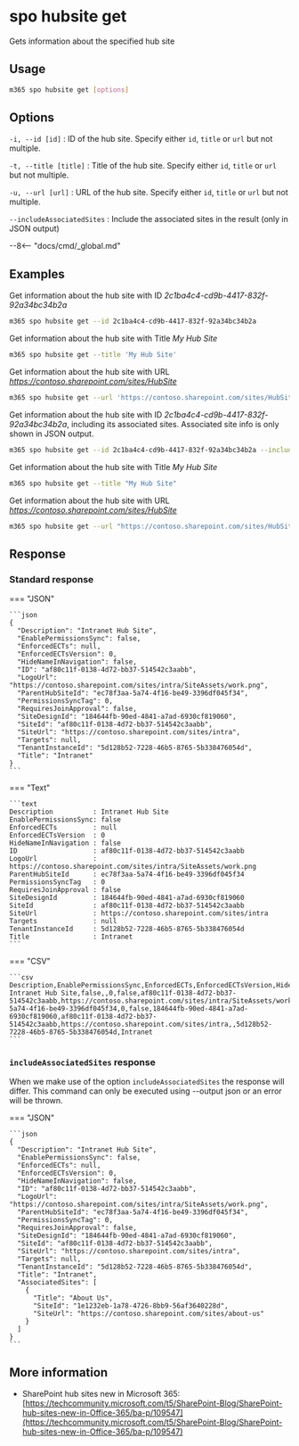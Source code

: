 # spo hubsite get

Gets information about the specified hub site

## Usage

```sh
m365 spo hubsite get [options]
```

## Options

`-i, --id [id]`
: ID of the hub site. Specify either `id`, `title` or `url` but not multiple.

`-t, --title [title]`
: Title of the hub site. Specify either `id`, `title` or `url` but not multiple.

`-u, --url [url]`
: URL of the hub site. Specify either `id`, `title` or `url` but not multiple.

`--includeAssociatedSites`
: Include the associated sites in the result (only in JSON output)

--8<-- "docs/cmd/_global.md"

## Examples

Get information about the hub site with ID _2c1ba4c4-cd9b-4417-832f-92a34bc34b2a_

```sh
m365 spo hubsite get --id 2c1ba4c4-cd9b-4417-832f-92a34bc34b2a
```

Get information about the hub site with Title _My Hub Site_

```sh
m365 spo hubsite get --title 'My Hub Site'
```

Get information about the hub site with URL _https://contoso.sharepoint.com/sites/HubSite_

```sh
m365 spo hubsite get --url 'https://contoso.sharepoint.com/sites/HubSite'
```

Get information about the hub site with ID _2c1ba4c4-cd9b-4417-832f-92a34bc34b2a_, including its associated sites. Associated site info is only shown in JSON output.

```sh
m365 spo hubsite get --id 2c1ba4c4-cd9b-4417-832f-92a34bc34b2a --includeAssociatedSites --output json
```

Get information about the hub site with Title _My Hub Site_

```sh
m365 spo hubsite get --title "My Hub Site"
```

Get information about the hub site with URL _https://contoso.sharepoint.com/sites/HubSite_

```sh
m365 spo hubsite get --url "https://contoso.sharepoint.com/sites/HubSite"
```

## Response

### Standard response

=== "JSON"

    ```json
    {
      "Description": "Intranet Hub Site",
      "EnablePermissionsSync": false,
      "EnforcedECTs": null,
      "EnforcedECTsVersion": 0,
      "HideNameInNavigation": false,
      "ID": "af80c11f-0138-4d72-bb37-514542c3aabb",
      "LogoUrl": "https://contoso.sharepoint.com/sites/intra/SiteAssets/work.png",
      "ParentHubSiteId": "ec78f3aa-5a74-4f16-be49-3396df045f34",
      "PermissionsSyncTag": 0,
      "RequiresJoinApproval": false,
      "SiteDesignId": "184644fb-90ed-4841-a7ad-6930cf819060",
      "SiteId": "af80c11f-0138-4d72-bb37-514542c3aabb",
      "SiteUrl": "https://contoso.sharepoint.com/sites/intra",
      "Targets": null,
      "TenantInstanceId": "5d128b52-7228-46b5-8765-5b338476054d",
      "Title": "Intranet"
    }
    ```

=== "Text"

    ```text
    Description          : Intranet Hub Site
    EnablePermissionsSync: false
    EnforcedECTs         : null
    EnforcedECTsVersion  : 0
    HideNameInNavigation : false
    ID                   : af80c11f-0138-4d72-bb37-514542c3aabb
    LogoUrl              : https://contoso.sharepoint.com/sites/intra/SiteAssets/work.png
    ParentHubSiteId      : ec78f3aa-5a74-4f16-be49-3396df045f34
    PermissionsSyncTag   : 0
    RequiresJoinApproval : false
    SiteDesignId         : 184644fb-90ed-4841-a7ad-6930cf819060
    SiteId               : af80c11f-0138-4d72-bb37-514542c3aabb
    SiteUrl              : https://contoso.sharepoint.com/sites/intra
    Targets              : null
    TenantInstanceId     : 5d128b52-7228-46b5-8765-5b338476054d
    Title                : Intranet
    ```

=== "CSV"

    ```csv
    Description,EnablePermissionsSync,EnforcedECTs,EnforcedECTsVersion,HideNameInNavigation,ID,LogoUrl,ParentHubSiteId,PermissionsSyncTag,RequiresJoinApproval,SiteDesignId,SiteId,SiteUrl,Targets,TenantInstanceId,Title
    Intranet Hub Site,false,,0,false,af80c11f-0138-4d72-bb37-514542c3aabb,https://contoso.sharepoint.com/sites/intra/SiteAssets/work.png,ec78f3aa-5a74-4f16-be49-3396df045f34,0,false,184644fb-90ed-4841-a7ad-6930cf819060,af80c11f-0138-4d72-bb37-514542c3aabb,https://contoso.sharepoint.com/sites/intra,,5d128b52-7228-46b5-8765-5b338476054d,Intranet
    ```

### `includeAssociatedSites` response

When we make use of the option `includeAssociatedSites` the response will differ. This command can only be executed using --output json or an error will be thrown.

=== "JSON"

    ```json
    {
      "Description": "Intranet Hub Site",
      "EnablePermissionsSync": false,
      "EnforcedECTs": null,
      "EnforcedECTsVersion": 0,
      "HideNameInNavigation": false,
      "ID": "af80c11f-0138-4d72-bb37-514542c3aabb",
      "LogoUrl": "https://contoso.sharepoint.com/sites/intra/SiteAssets/work.png",
      "ParentHubSiteId": "ec78f3aa-5a74-4f16-be49-3396df045f34",
      "PermissionsSyncTag": 0,
      "RequiresJoinApproval": false,
      "SiteDesignId": "184644fb-90ed-4841-a7ad-6930cf819060",
      "SiteId": "af80c11f-0138-4d72-bb37-514542c3aabb",
      "SiteUrl": "https://contoso.sharepoint.com/sites/intra",
      "Targets": null,
      "TenantInstanceId": "5d128b52-7228-46b5-8765-5b338476054d",
      "Title": "Intranet",
      "AssociatedSites": [
        {
          "Title": "About Us",
          "SiteId": "1e1232eb-1a78-4726-8bb9-56af3640228d",
          "SiteUrl": "https://contoso.sharepoint.com/sites/about-us"
        }
      ]
    }
    ```

## More information

- SharePoint hub sites new in Microsoft 365: [https://techcommunity.microsoft.com/t5/SharePoint-Blog/SharePoint-hub-sites-new-in-Office-365/ba-p/109547](https://techcommunity.microsoft.com/t5/SharePoint-Blog/SharePoint-hub-sites-new-in-Office-365/ba-p/109547)
